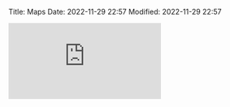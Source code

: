 Title: Maps
Date: 2022-11-29 22:57
Modified: 2022-11-29 22:57


![My map](https://gluesolutions.github.io/map1.html)
